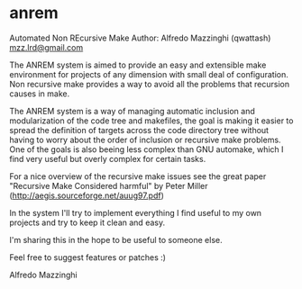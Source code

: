 anrem
=====


 Automated Non REcursive Make
 Author: Alfredo Mazzinghi (qwattash) <mzz.lrd@gmail.com>

 The ANREM system is aimed to provide an easy and extensible
 make environment for projects of any dimension with small deal
 of configuration.
 Non recursive make provides a way to avoid all the problems
 that recursion causes in make.
 
 The ANREM system is a way of managing automatic inclusion and modularization of the
 code tree and makefiles, the goal is making it easier to spread the definition of 
 targets across the code directory tree without having to worry about the order
 of inclusion or recursive make problems.
 One of the goals is also beeing less complex than GNU automake, which I find very useful
 but overly complex for certain tasks.
 
 For a nice overview of the recursive make issues see the great paper 
 "Recursive Make Considered harmful" by Peter Miller (http://aegis.sourceforge.net/auug97.pdf)
 
 In the system I'll try to implement everything I find useful to my own projects and try
 to keep it clean and easy. 
 
 I'm sharing this in the hope to be useful to someone else.
 
 Feel free to suggest features or patches :)


Alfredo Mazzinghi

